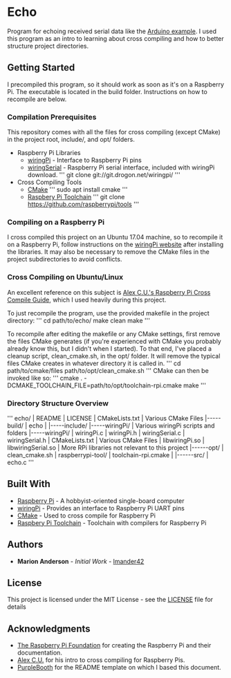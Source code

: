 # Echo
Program for echoing received serial data like the  [Arduino example](https://www.arduino.cc/en/Tutorial/SoftwareSerialExample). I used this program as an intro to learning about cross compiling and how to better structure project directories.

## Getting Started
I precompiled this program, so it should work as soon as it's on a Raspberry Pi. The executable is located in the build folder. Instructions on how to recompile are below.

### Compilation Prerequisites
This repository comes with all the files for cross compiling (except CMake) in the project root, include/, and opt/ folders.

*  Raspberry Pi Libraries
	* [wiringPi](http://wiringpi.com/) - Interface to Raspberry Pi pins
	* [wiringSerial](http://wiringpi.com/reference/serial-library/) - Raspberry Pi serial interface, included with wiringPi download.
	'''
	git clone git://git.drogon.net/wiringpi/
	'''
* Cross Compiling Tools
	* [CMake](https://cmake.org/)
	'''
	sudo apt install cmake
	'''
	* [Raspbery Pi Toolchain](https://github.com/raspberrypi/tools)
	'''
	git clone https://github.com/raspberrypi/tools
	'''

### Compiling on a Raspberry Pi
 I cross compiled this project on an Ubuntu 17.04 machine, so to recompile it on a Raspberry Pi, follow instructions on  the [wiringPi website](http://wiringpi.com/) after installing the libraries. It may also be necessary to remove the CMake files in the project subdirectories to avoid conflicts.

### Cross Compiling on Ubuntu/Linux
An excellent reference on this subject is [Alex C.U.'s Raspberry Pi Cross Compile Guide](https://medium.com/@au42/the-useful-raspberrypi-cross-compile-guide-ea56054de187), which I  used heavily during this project.

To just recompile the program, use the provided makefile in the project directory:
'''
cd path/to/echo/
make clean
make
'''

To recompile after editing the makefile or any CMake settings, first remove the files CMake generates (if you're experienced with CMake you probably already know this, but I didn't when I started). To that end, I've placed a cleanup script, clean_cmake.sh, in the opt/ folder. It will remove the typical files CMake creates in whatever directory it is called in.
'''
cd path/to/cmake/files
path/to/opt/clean_cmake.sh
'''
CMake can then be invoked like so:
'''
cmake . -DCMAKE_TOOLCHAIN_FILE=path/to/opt/toolchain-rpi.cmake
make
'''

### Directory Structure Overview
'''
echo/
| 	README
| 	LICENSE
|	CMakeLists.txt
|	Various CMake Files
|-----build/
	|	echo
	|
|-----include/
	|-----wiringPi/
		|	Various wiringPi scripts and folders
		|-----wiringPi/
			|	wiringPi.c
			|	wiringPi.h
			|	wiringSerial.c
			|	wiringSerial.h
			|	CMakeLists.txt
			|	Various CMake Files
			|	libwiringPi.so
			|	libwiringSerial.so
			|	More RPi libraries not relevant to this project
|------opt/
	|	clean_cmake.sh
	|	raspberrypi-tool/
	|	toolchain-rpi.cmake
	|
|------src/
	|	echo.c
'''

## Built With
* [Raspberry Pi](https://www.raspberrypi.org/) - A hobbyist-oriented single-board computer
* [wiringPi](http://wiringpi.com/) - Provides an interface to Raspberry Pi UART pins
* [CMake](https://cmake.org/) - Used to cross compile for Raspberry Pi
*  [Raspbery Pi Toolchain](https://github.com/raspberrypi/tools) - Toolchain with compilers for Raspberry Pi

## Authors
* **Marion Anderson** - *Initial Work* - [lmander42](https://github.com/lmander42)

## License

This project is licensed under the MIT License - see the [LICENSE](LICENSE.md) file for details

## Acknowledgments
* [The Raspberry Pi Foundation](https://www.raspberrypi.org/) for creating the Raspberry Pi and their documentation.
* [Alex C.U.](https://medium.com/@au42) for his intro to cross compiling for Raspberry Pis.
* [PurpleBooth](https://gist.github.com/PurpleBooth) for the README template on which I based this document.
